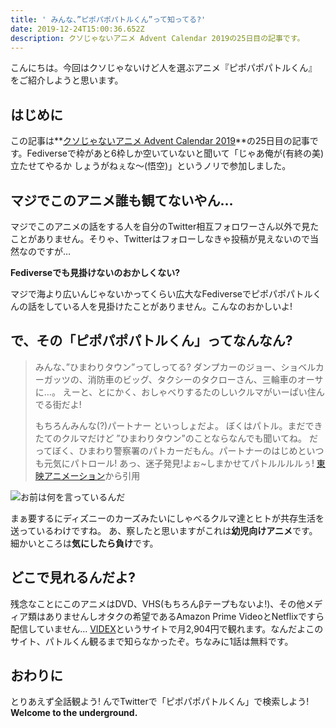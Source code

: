 ```yaml
---
title: ' みんな、”ピポパポパトルくん”って知ってる?'
date: 2019-12-24T15:00:36.652Z
description: クソじゃないアニメ Advent Calendar 2019の25日目の記事です。
---
```

こんにちは。今回はクソじゃないけど人を選ぶアニメ『ピポパポパトルくん』をご紹介しようと思います。

## はじめに

この記事は**[クソじゃないアニメ Advent Calendar 2019](https://adventar.org/calendars/3982)**の25日目の記事です。Fediverseで枠があと6枠しか空いていないと聞いて「じゃあ俺が(有終の美)立たせてやるか しょうがねぇな〜(悟空)」というノリで参加しました。

## マジでこのアニメ誰も観てないやん…

マジでこのアニメの話をする人を自分のTwitter相互フォロワーさん以外で見たことがありません。そりゃ、Twitterはフォローしなきゃ投稿が見えないので当然なのですが…

**Fediverseでも見掛けないのおかしくない?**

マジで海より広いんじゃないかってくらい広大なFediverseでピポパポパトルくんの話をしている人を見掛けたことがありません。こんなのおかしいよ!

## で、その「ピポパポパトルくん」ってなんなん?

> みんな、”ひまわりタウン”ってしってる?
> ダンプカーのジョー、ショベルカーガッツの、消防車のビッグ、タクシーのタクローさん、三輪車のオーサに…。
> えーと、とにかく、おしゃべりするたのしいクルマがいーぱい住んでる街だよ!
>
> もちろんみんな(?)パートナー といっしょだよ。
> ぼくはパトル。まだできたてのクルマだけど ”ひまわりタウン”のことならなんでも聞いてね。
> だってぼく、ひまわり警察署のパトカーだもん。パートナーのはじめといつも元気にパトロール!
> あっ、迷子発見!よぉ~しまかせてパトルルルルぅ!
> [東映アニメーション](http://www.toei-anim.co.jp/tv/patoru/tokei/index.html)から引用

![お前は何を言っているんだ](/img/おまえは何を言っているんだ.jpg)

まぁ要するにディズニーのカーズみたいにしゃべるクルマ達とヒトが共存生活を送っているわけですね。
あ、察したと思いますがこれは**幼児向けアニメ**です。細かいところは**気にしたら負け**です。

## どこで見れるんだよ?

残念なことにこのアニメはDVD、VHS(もちろんβテープもないよ!)、その他メディア類はありませんしオタクの希望であるAmazon Prime VideoとNetflixですら配信していません…
[VIDEX](https://www.videx.jp/detail/anime/v_a_toeianimation/atoa0366_0000/index.htm)というサイトで月2,904円で観れます。なんだよこのサイト、パトルくん観るまで知らなかったぞ。ちなみに1話は無料です。

## おわりに

とりあえず全話観よう! んでTwitterで「ピポパポパトルくん」で検索しよう! **Welcome to the underground.**
